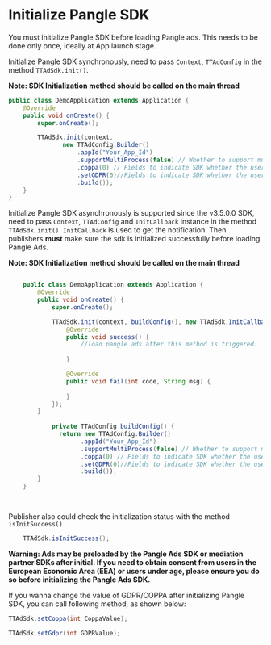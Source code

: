# Initialize Pangle SDK

You must initialize Pangle SDK before loading Pangle ads. This needs to be done only once, ideally at App launch stage. 



Initialize Pangle SDK synchronously, need to pass `Context`, `TTAdConfig` in the method `TTAdSdk.init()`. 

**Note: SDK Initialization method should be called on the main thread**

```Java
public class DemoApplication extends Application {
    @Override
    public void onCreate() {
        super.onCreate();

        TTAdSdk.init(context,
               new TTAdConfig.Builder()
                   .appId("Your_App_Id")
                   .supportMultiProcess(false) // Whether to support multi-process
                   .coppa(0) // Fields to indicate SDK whether the user is a child or an adult ，0:adult ，1:child
                   .setGDPR(0)//Fields to indicate SDK whether the user grants consent for personalized ads, the value of GDPR : 0 User has granted the consent for personalized ads, SDK will return personalized ads; 1: User doesn't grant consent for personalized ads, SDK will only return non-personalized ads.
                   .build());
    }
}
```

Initialize Pangle SDK asynchronously is supported since the v3.5.0.0 SDK, need to pass `Context`, `TTAdConfig` and `InitCallback` instance in the method `TTAdSdk.init()`. `InitCallback` is used to get the notification. Then publishers **must** make sure the sdk is initialized successfully before loading Pangle Ads.

**Note: SDK Initialization method should be called on the main thread**

```Java

    public class DemoApplication extends Application {
        @Override
        public void onCreate() {
            super.onCreate();

            TTAdSdk.init(context, buildConfig(), new TTAdSdk.InitCallback() {
                @Override
                public void success() {
                    //load pangle ads after this method is triggered.
                   
                }

                @Override
                public void fail(int code, String msg) {
                    
                }
            });
        }
        
            private TTAdConfig buildConfig() {
              return new TTAdConfig.Builder()
                    .appId("Your_App_Id")
                    .supportMultiProcess(false) // Whether to support multi-process
                    .coppa(0) // Fields to indicate SDK whether the user is a child or an adult ，0:adult ，1:child
                    .setGDPR(0)//Fields to indicate SDK whether the user grants consent for personalized ads, the value of GDPR : 0 User has granted the consent for personalized ads, SDK will return personalized ads; 1: User doesn't grant consent for personalized ads, SDK will only return non-personalized ads.
                    .build());
        }
    }

    
```

Publisher also could check the initialization status with the method `isInitSuccess()`
```Java
    TTAdSdk.isInitSuccess();
```



**Warning: Ads may be preloaded by the Pangle Ads SDK or mediation partner SDKs after initial. If you need to obtain consent from users in the European Economic Area (EEA) or users under age, please ensure you do so before initializing the Pangle Ads SDK.**


If you wanna change the value of GDPR/COPPA after initializing Pangle SDK, you can call following method, as shown below:
```Java
TTAdSdk.setCoppa(int CoppaValue);

TTAdSdk.setGdpr(int GDPRValue);
```

